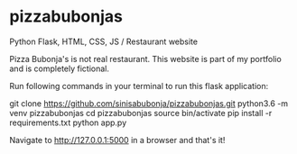 # pizzabubonjas
Python Flask, HTML, CSS, JS / Restaurant website

Pizza Bubonja's is not real restaurant. This website is part of my portfolio and is completely fictional.

Run following commands in your terminal to run this flask application:

git clone https://github.com/sinisabubonja/pizzabubonjas.git
python3.6 -m venv pizzabubonjas
cd pizzabubonjas
source bin/activate
pip install -r requirements.txt
python app.py

Navigate to http://127.0.0.1:5000 in a browser and that's it!
